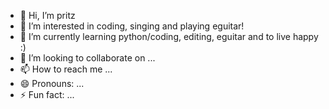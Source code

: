 - 👋 Hi, I’m pritz
- 👀 I’m interested in coding, singing and playing eguitar!
- 🌱 I’m currently learning python/coding, editing, eguitar and to live happy :)
- 💞️ I’m looking to collaborate on ... 
- 📫 How to reach me ...
- 😄 Pronouns: ...
- ⚡ Fun fact: ...

<!---
pritzz1/pritzz1 is a ✨ special ✨ repository because its `README.md` (this file) appears on your GitHub profile.
You can click the Preview link to take a look at your changes.
--->
